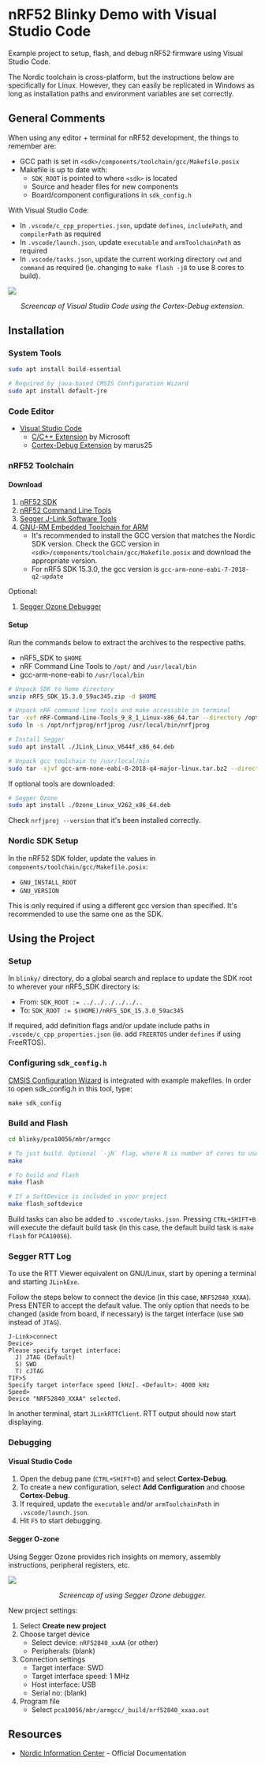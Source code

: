 # nRF52 Blinky Demo with Visual Studio Code

Example project to setup, flash, and debug nRF52 firmware using Visual Studio Code.

The Nordic toolchain is cross-platform, but the instructions below are specifically for Linux. However, they can easily be replicated in Windows as long as installation paths and environment variables are set correctly.

## General Comments

When using any editor + terminal for nRF52 development, the things to remember are:

- GCC path is set in `<sdk>/components/toolchain/gcc/Makefile.posix`
- Makefile is up to date with:
  - `SDK_ROOT` is pointed to where `<sdk>` is located
  - Source and header files for new components
  - Board/component configurations in `sdk_config.h`

With Visual Studio Code:

- In `.vscode/c_cpp_properties.json`, update `defines`, `includePath`, and `compilerPath` as required
- In `.vscode/launch.json`, update `executable` and `armToolchainPath` as required
- In `.vscode/tasks.json`, update the current working directory `cwd` and `command` as required (ie. changing to `make flash -j8` to use 8 cores to build).

![](docs/vs-code-debug.png)

<p align="center"><i>Screencap of Visual Studio Code using the Cortex-Debug extension.</i></p>

## Installation

### System Tools

```bash
sudo apt install build-essential

# Required by java-based CMSIS Configuration Wizard
sudo apt install default-jre
```

### Code Editor

- [Visual Studio Code](https://code.visualstudio.com/download)
  - [C/C++ Extension](https://marketplace.visualstudio.com/items?itemName=ms-vscode.cpptools) by Microsoft
  - [Cortex-Debug Extension](https://marketplace.visualstudio.com/items?itemName=marus25.cortex-debug) by marus25

### nRF52 Toolchain

#### Download

1. [nRF52 SDK](https://www.nordicsemi.com/Software-and-Tools/Software/nRF5-SDK)
2. [nRF52 Command Line Tools](https://www.nordicsemi.com/Software-and-Tools/Development-Tools/nRF5-Command-Line-Tools)
3. [Segger J-Link Software Tools](https://www.segger.com/downloads/jlink)
5. [GNU-RM Embedded Toolchain for ARM](https://developer.arm.com/tools-and-software/open-source-software/developer-tools/gnu-toolchain/gnu-rm/downloads)
    - It's recommended to install the GCC version that matches the Nordic SDK version. Check the GCC version in `<sdk>/components/toolchain/gcc/Makefile.posix` and download the appropriate version.
    - For nRF5 SDK 15.3.0, the gcc version is `gcc-arm-none-eabi-7-2018-q2-update`

Optional:

1. [Segger Ozone Debugger](https://www.segger.com/downloads/jlink/#Ozone)

#### Setup

Run the commands below to extract the archives to the respective paths.

- nRF5_SDK to `$HOME`
- nRF Command Line Tools to `/opt/` and `/usr/local/bin`
- gcc-arm-none-eabi to `/usr/local/bin`

```bash
# Unpack SDK to home directory
unzip nRF5_SDK_15.3.0_59ac345.zip -d $HOME

# Unpack nRF command line tools and make accessible in terminal
tar -xvf nRF-Command-Line-Tools_9_8_1_Linux-x86_64.tar --directory /opt/
sudo ln -s /opt/nrfjprog/nrfjprog /usr/local/bin/nrfjprog

# Install Segger
sudo apt install ./JLink_Linux_V644f_x86_64.deb

# Unpack gcc toolchain to /usr/local/bin
sudo tar -xjvf gcc-arm-none-eabi-8-2018-q4-major-linux.tar.bz2 --directory /usr/local/bin
```

If optional tools are downloaded:

```bash
# Segger Ozone
sudo apt install ./Ozone_Linux_V262_x86_64.deb
```

Check `nrfjproj --version` that it's been installed correctly.

### Nordic SDK Setup

In the nRF52 SDK folder, update the values in `components/toolchain/gcc/Makefile.posix`:

- `GNU_INSTALL_ROOT`
- `GNU_VERSION`

This is only required if using a different gcc version than specified. It's recommended to use the same one as the SDK.

## Using the Project

### Setup

In `blinky/` directory, do a global search and replace to update the SDK root to wherever your nRF5_SDK directory is:

- From: `SDK_ROOT := ../../../../../..`
- To: `SDK_ROOT := $(HOME)/nRF5_SDK_15.3.0_59ac345`

If required, add definition flags and/or update include paths in `.vscode/c_cpp_properties.json` (ie. add `FREERTOS` under `defines` if using FreeRTOS).

### Configuring `sdk_config.h`

[CMSIS Configuration Wizard](https://sourceforge.net/projects/cmsisconfig/) is integrated with example makefiles. In order to open sdk_config.h in this tool, type:

```
make sdk_config
```

### Build and Flash

```bash
cd blinky/pca10056/mbr/armgcc

# To just build. Optional `-jN` flag, where N is number of cores to use
make

# To build and flash
make flash

# If a SoftDevice is included in your project
make flash_softdevice
```

Build tasks can also be added to `.vscode/tasks.json`. Pressing `CTRL+SHIFT+B` will execute the default build task (in this case, the default build task is `make flash` for `PCA10056`).

### Segger RTT Log

To use the RTT Viewer equivalent on GNU/Linux, start by opening a terminal and starting `JLinkExe`.

Follow the steps below to connect the device (in this case, `NRF52840_XXAA`). Press ENTER to accept the default value. The only option that needs to be changed (aside from board, if necessary) is the target interface (use `SWD` instead of `JTAG`).

```
J-Link>connect
Device>
Please specify target interface:
  J) JTAG (Default)
  S) SWD
  T) cJTAG
TIF>S
Specify target interface speed [kHz]. <Default>: 4000 kHz
Speed>
Device "NRF52840_XXAA" selected.
```

In another terminal, start `JLinkRTTClient`. RTT output should now start displaying.

### Debugging

#### Visual Studio Code

1. Open the debug pane (`CTRL+SHIFT+D`) and select **Cortex-Debug**.
2. To create a new configuration, select **Add Configuration** and choose **Cortex-Debug**.
3. If required, update the `executable` and/or `armToolchainPath` in `.vscode/launch.json`.
4. Hit `F5` to start debugging.

#### Segger O-zone

Using Segger Ozone provides rich insights on memory, assembly instructions, peripheral registers, etc.

![](docs/segger-ozone.png)

<p align="center"><i>Screencap of using Segger Ozone debugger.</i></p>

New project settings:

1. Select **Create new project**
2. Choose target device
    - Select device: `nRF52840_xxAA` (or other)
    - Peripherals: (blank)
3. Connection settings
    - Target interface: SWD
    - Target interface speed: 1 MHz
    - Host interface: USB
    - Serial no: (blank)
4. Program file
    - Select `pca10056/mbr/armgcc/_build/nrf52840_xxaa.out`

## Resources

- [Nordic Information Center](https://infocenter.nordicsemi.com/index.jsp) - Official Documentation
